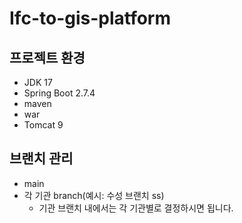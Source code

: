 # Ifc-to-gis-platform
## 프로젝트 환경
- JDK 17
- Spring Boot 2.7.4
- maven
- war
- Tomcat 9

## 브랜치 관리
- main
- 각 기관 branch(예시: 수성 브랜치 ss)
  - 기관 브랜치 내에서는 각 기관별로 결정하시면 됩니다.
